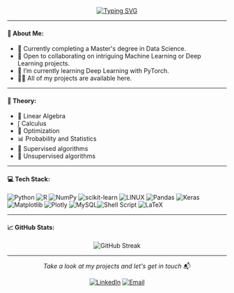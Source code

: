 <p align="center">
<a href="https://git.io/typing-svg"><img src="https://readme-typing-svg.demolab.com?font=Fira+Code&weight=600&pause=500&color=28C00B&center=true&vCenter=true&width=435&height=150&lines=Hey+there%2C+I'm+Kyriakos+%F0%9F%91%8B;Data+Scientist;%26+Machine+Learning+enthusiast;Welcome+to+my+profile+%F0%9F%98%8E" alt="Typing SVG" /></a>
</p>

---

#### 💫 About Me:

- 🔭 Currently completing a Master's degree in Data Science.
- 🤝 Open to collaborating on intriguing Machine Learning or Deep Learning projects.
- 🌱  I’m currently learning Deep Learning with PyTorch.
- 👨‍💻 All of my projects are available here.

---

#### 📖 Theory:

- 🔢 Linear Algebra
- ∫ Calculus 
- 🔧 Optimization
- 📊 Probability and Statistics
- 🎯 Supervised algorithms 
- 🌌 Unsupervised algorithms

---

#### 💻 Tech Stack:

![Python](https://img.shields.io/badge/python-3670A0?style=for-the-badge&logo=python&logoColor=ffdd54) ![R](https://img.shields.io/badge/r-%23276DC3.svg?style=for-the-badge&logo=r&logoColor=white) ![NumPy](https://img.shields.io/badge/numpy-%23013243.svg?style=for-the-badge&logo=numpy&logoColor=white) ![scikit-learn](https://img.shields.io/badge/scikit--learn-%23F7931E.svg?style=for-the-badge&logo=scikit-learn&logoColor=white) ![LINUX](https://img.shields.io/badge/Linux-FCC624?style=for-the-badge&logo=linux&logoColor=black) ![Pandas](https://img.shields.io/badge/pandas-%23150458.svg?style=for-the-badge&logo=pandas&logoColor=white) ![Keras](https://img.shields.io/badge/Keras-%23D00000.svg?style=for-the-badge&logo=Keras&logoColor=white) ![Matplotlib](https://img.shields.io/badge/Matplotlib-%23ffffff.svg?style=for-the-badge&logo=Matplotlib&logoColor=black) ![Plotly](https://img.shields.io/badge/Plotly-%233F4F75.svg?style=for-the-badge&logo=plotly&logoColor=white) ![MySQL](https://img.shields.io/badge/mysql-%2300f.svg?style=for-the-badge&logo=mysql&logoColor=white)![Shell Script](https://img.shields.io/badge/shell_script-%23121011.svg?style=for-the-badge&logo=gnu-bash&logoColor=white) ![LaTeX](https://img.shields.io/badge/latex-%23008080.svg?style=for-the-badge&logo=latex&logoColor=white)

---


#### 📈 GitHub Stats:
<p align="center">
  <img src="https://github-readme-streak-stats.herokuapp.com/?user=KyriakosPsa&theme=dark&hide_border=false" alt="GitHub Streak" /><br/>
</p>

---

<p align="center">
  <em>Take a look at my projects and let's get in touch</em> 📬
</p>
<p align="center"> 
<a href="https://www.linkedin.com/in/kpsa/"><img alt="LinkedIn" src="https://img.shields.io/badge/LinkedIn-blue?style=for-the-badge&logo=linkedin"></a>
<a href="mailto:kyriakos.psallidas@gmail.com"><img alt="Email" src="https://img.shields.io/badge/Gmail-D14836?style=for-the-badge&logo=gmail&logoColor=white"></a>
</p>
<!-- Proudly created with GPRM ( https://gprm.itsvg.in ) -->
